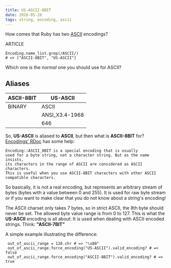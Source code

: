 ```yaml
---
title: US-ASCII-8BIT
date: 2016-05-26
tags: string, encoding, ascii
---
```


How comes that Ruby has two [ASCII](https://en.wikipedia.org/wiki/ASCII) encodings?

ARTICLE

    Encoding.name_list.grep(/ASCII/)
    # => ["ASCII-8BIT", "US-ASCII"]

Which one is the *normal* one you should use for ASCII?

## Aliases

 ASCII-8BIT | US-ASCII
------------|----------
 BINARY     | ASCII
            | ANSI_X3.4-1968
            | 646

So, **US-ASCII** is aliased to **ASCII**, but then what is **ASCII-8BIT** for? [Encodings' RDoc](http://ruby-doc.org/core-2.3.1/Encoding.html) has some help:

    Encoding::ASCII_8BIT is a special encoding that is usually
    used for a byte string, not a character string. But as the name insists,
    its characters in the range of ASCII are considered as ASCII characters.
    This is useful when you use ASCII-8BIT characters with other ASCII
    compatible characters.

So basically, it is not a real encoding, but represents an arbitrary stream of bytes (bytes with a value between 0 and 255). It is used for raw byte stream or if you want to make clear that you do not know about a string's encoding!

The ASCII charset only takes 7 bytes, so in strict ASCII, the 8th byte should never be set. The allowed byte value range is from 0 to 127. This is what the **US-ASCII** encoding is all about: It is used when dealing with ASCII encoded strings. Think: **"ASCII-7BIT"**

A simple example illustrating the difference:

     out_of_ascii_range = 128.chr # => "\x80"
     out_of_ascii_range.force_encoding("US-ASCII").valid_encoding? # => false
     out_of_ascii_range.force_encoding("ASCII-8BIT").valid_encoding? # => true